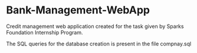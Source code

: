 # Bank-Management-WebApp
Credit management web application created for the task given by Sparks Foundation Internship Program.


The SQL queries for the database creation is present in the file compnay.sql
